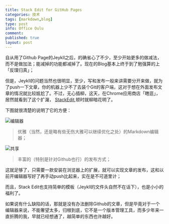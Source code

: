 ```yaml
---
title: Stack Edit for GitHub Pages
categories: 技术
tags: [markdown,blog]
type: post
info: Office Oulu
comment: 
published: true
layout: post
---
```


自从用了Github Page的Jeykll之后，的确省心了不少，至少开始更多的做减法，而不是做加法；能减掉的功能都减掉了。现在的Blog基本上终于到了勉强算的上「反璞归真」；

但是，Jeykll的问题当然也很明显，至少，写和发布一般来讲需要分开来做，就为了push一下文章，你的机器上少不了去装个Git的客户端，这对于想在外面发布文章的情况就比较尴尬了。不过，无心插柳，这天，在Chrome应用商店「瞎逛」，居然就看到了这个扩潳， [StackEdit](https://chrome.google.com/webstore/detail/stackedit/iiooodelglhkcpgbajoejffhijaclcdg?utm_source=chrome-ntp-launcher),顿时就柳暗花明了。

下图就很清楚的说明了它的方便：

![编辑器](https://lh4.googleusercontent.com/1nu1OJ_q6z4Zki1YUw17kTfxQaMII7JOTRvA_NylRqICwS1k8HaVPA4XATj4a1c2bubgNZKg=s640-h400-e365-rw)

> 优雅（当然，还是略有些无伤大雅可以继续优化之处）的Markdown编辑器；

![共享](https://lh3.googleusercontent.com/wvZdVKcL28o5-EO9mliRemPqCbJ1KWRh0f-_ZyCL5CkblY-XZsNmZIerG532EN_9IS4Nr7MooA=s640-h400-e365-rw)

> 丰富的（特别是针对Github也行）的发布方式；

这就足够了，只需要一款安装在浏览器上的扩展，就可以实现文章的发布，这和以前开编辑器写好了再手动push比起来，实在是不可道里计；

而且，Stack Edit也支持简单的模板（Jeykll的文件头自然不在话下），也是小小的福利了。

如果说有什么缺陷的话，那就是没有办法删除Github的文章，但是毕竟对于一个编辑器来说，不能奢望太多，归根到底，它不是一个版本管理工具，而多少年来一直折腾的我，早就已经想通了，越简单的东西也许越好。

